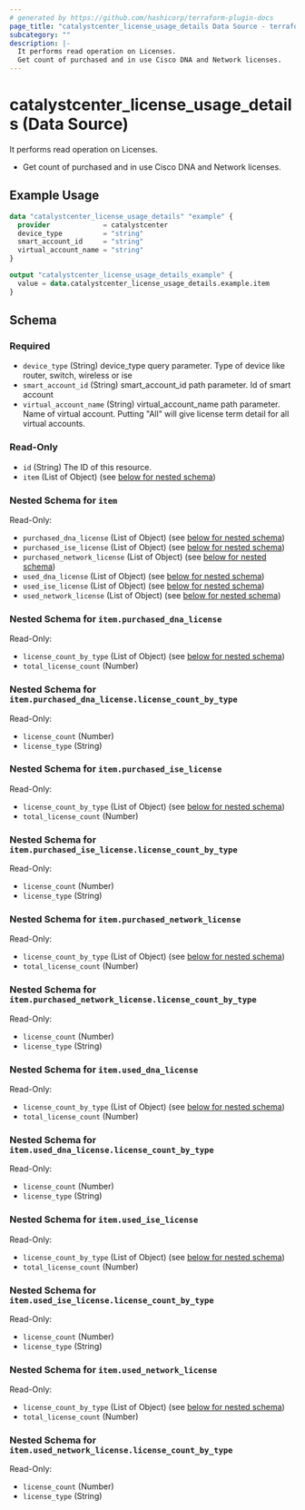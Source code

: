 ```yaml
---
# generated by https://github.com/hashicorp/terraform-plugin-docs
page_title: "catalystcenter_license_usage_details Data Source - terraform-provider-catalystcenter"
subcategory: ""
description: |-
  It performs read operation on Licenses.
  Get count of purchased and in use Cisco DNA and Network licenses.
---
```


# catalystcenter_license_usage_details (Data Source)

It performs read operation on Licenses.

- Get count of purchased and in use Cisco DNA and Network licenses.

## Example Usage

```terraform
data "catalystcenter_license_usage_details" "example" {
  provider             = catalystcenter
  device_type          = "string"
  smart_account_id     = "string"
  virtual_account_name = "string"
}

output "catalystcenter_license_usage_details_example" {
  value = data.catalystcenter_license_usage_details.example.item
}
```

<!-- schema generated by tfplugindocs -->
## Schema

### Required

- `device_type` (String) device_type query parameter. Type of device like router, switch, wireless or ise
- `smart_account_id` (String) smart_account_id path parameter. Id of smart account
- `virtual_account_name` (String) virtual_account_name path parameter. Name of virtual account. Putting "All" will give license term detail for all virtual accounts.

### Read-Only

- `id` (String) The ID of this resource.
- `item` (List of Object) (see [below for nested schema](#nestedatt--item))

<a id="nestedatt--item"></a>
### Nested Schema for `item`

Read-Only:

- `purchased_dna_license` (List of Object) (see [below for nested schema](#nestedobjatt--item--purchased_dna_license))
- `purchased_ise_license` (List of Object) (see [below for nested schema](#nestedobjatt--item--purchased_ise_license))
- `purchased_network_license` (List of Object) (see [below for nested schema](#nestedobjatt--item--purchased_network_license))
- `used_dna_license` (List of Object) (see [below for nested schema](#nestedobjatt--item--used_dna_license))
- `used_ise_license` (List of Object) (see [below for nested schema](#nestedobjatt--item--used_ise_license))
- `used_network_license` (List of Object) (see [below for nested schema](#nestedobjatt--item--used_network_license))

<a id="nestedobjatt--item--purchased_dna_license"></a>
### Nested Schema for `item.purchased_dna_license`

Read-Only:

- `license_count_by_type` (List of Object) (see [below for nested schema](#nestedobjatt--item--purchased_dna_license--license_count_by_type))
- `total_license_count` (Number)

<a id="nestedobjatt--item--purchased_dna_license--license_count_by_type"></a>
### Nested Schema for `item.purchased_dna_license.license_count_by_type`

Read-Only:

- `license_count` (Number)
- `license_type` (String)



<a id="nestedobjatt--item--purchased_ise_license"></a>
### Nested Schema for `item.purchased_ise_license`

Read-Only:

- `license_count_by_type` (List of Object) (see [below for nested schema](#nestedobjatt--item--purchased_ise_license--license_count_by_type))
- `total_license_count` (Number)

<a id="nestedobjatt--item--purchased_ise_license--license_count_by_type"></a>
### Nested Schema for `item.purchased_ise_license.license_count_by_type`

Read-Only:

- `license_count` (Number)
- `license_type` (String)



<a id="nestedobjatt--item--purchased_network_license"></a>
### Nested Schema for `item.purchased_network_license`

Read-Only:

- `license_count_by_type` (List of Object) (see [below for nested schema](#nestedobjatt--item--purchased_network_license--license_count_by_type))
- `total_license_count` (Number)

<a id="nestedobjatt--item--purchased_network_license--license_count_by_type"></a>
### Nested Schema for `item.purchased_network_license.license_count_by_type`

Read-Only:

- `license_count` (Number)
- `license_type` (String)



<a id="nestedobjatt--item--used_dna_license"></a>
### Nested Schema for `item.used_dna_license`

Read-Only:

- `license_count_by_type` (List of Object) (see [below for nested schema](#nestedobjatt--item--used_dna_license--license_count_by_type))
- `total_license_count` (Number)

<a id="nestedobjatt--item--used_dna_license--license_count_by_type"></a>
### Nested Schema for `item.used_dna_license.license_count_by_type`

Read-Only:

- `license_count` (Number)
- `license_type` (String)



<a id="nestedobjatt--item--used_ise_license"></a>
### Nested Schema for `item.used_ise_license`

Read-Only:

- `license_count_by_type` (List of Object) (see [below for nested schema](#nestedobjatt--item--used_ise_license--license_count_by_type))
- `total_license_count` (Number)

<a id="nestedobjatt--item--used_ise_license--license_count_by_type"></a>
### Nested Schema for `item.used_ise_license.license_count_by_type`

Read-Only:

- `license_count` (Number)
- `license_type` (String)



<a id="nestedobjatt--item--used_network_license"></a>
### Nested Schema for `item.used_network_license`

Read-Only:

- `license_count_by_type` (List of Object) (see [below for nested schema](#nestedobjatt--item--used_network_license--license_count_by_type))
- `total_license_count` (Number)

<a id="nestedobjatt--item--used_network_license--license_count_by_type"></a>
### Nested Schema for `item.used_network_license.license_count_by_type`

Read-Only:

- `license_count` (Number)
- `license_type` (String)
